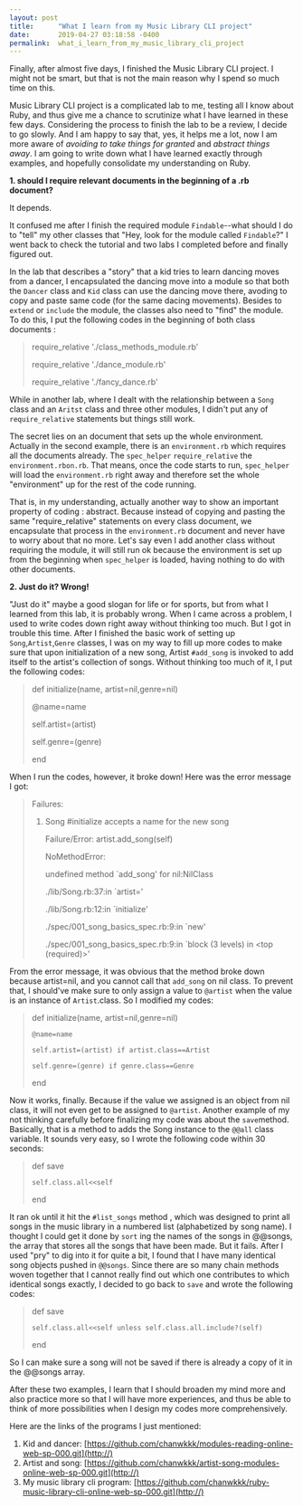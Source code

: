 ```yaml
---
layout: post
title:      "What I learn from my Music Library CLI project"
date:       2019-04-27 03:18:58 -0400
permalink:  what_i_learn_from_my_music_library_cli_project
---
```



Finally, after almost five days, I finished the Music Library CLI project. I might  not  be smart, but that is not the main reason why I spend so much time on this. 

Music Library CLI project is a complicated lab to me, testing all I know about Ruby, and thus give me a chance to scrutinize what I have learned in these few days. Considering the process to finish the lab to be a review, I decide to go slowly. And I am happy to say that, yes, it helps me a lot, now I am more aware of *avoiding to take things for granted* and *abstract things away*.  I am going to write down what I have learned exactly  through examples, and hopefully consolidate my understanding on Ruby. 

**1. should I require relevant documents in the beginning of a .rb document?**

It depends. 

It confused me after I finish the required module `Findable`--what should I do to "tell" my other classes that "Hey, look for the module called `Findable`?" I went back to check the tutorial and two labs I completed before and finally figured out. 

In the lab that describes a "story" that a kid tries to learn dancing moves from a dancer, I encapsulated the dancing move into a module so that both the `Dancer` class and `Kid` class can use the dancing move there, avoding to copy and paste same code (for the same dacing movements). Besides to `extend`  or  `include` the module, the classes also need to  "find" the module. To do this, I put the following codes in the beginning of both class documents : 

> require_relative './class_methods_module.rb'
> 
> require_relative './dance_module.rb'
> 
> require_relative './fancy_dance.rb'
> 

While in another lab, where I dealt with the relationship between a `Song` class and an `Aritst` class and three other modules, I didn't  put any of `require_relative` statements but things still work. 

The secret lies on an document that sets up the whole environment. Actually in the second example, there is an `environment.rb` which requires all the documents already. The `spec_helper` `require_relative` the `environment.rbon.rb`. That means, once the code starts to run, `spec_helper` will load the `environment.rb` right away and therefore set the whole "environment" up for the rest of the code running. 

That is, in my understanding, actually another way to show an important property of coding : abstract.  Because instead of copying and pasting the same "require_relative" statements on every class document, we encapsulate that process in the `environment.rb` document and never have to worry about that no more. Let's say even I add another class without requiring the module, it will still run ok because the environment is set up from the beginning when `spec_helper` is loaded, having nothing to do with other documents. 

**2. Just do it? Wrong!**

"Just do it" maybe a good slogan for life or for sports, but from what I learned from this lab, it is probably wrong. When I came across a problem, I used to write codes down right away without thinking too much. But I got in trouble this time. 
After I finished the basic work of setting up `Song`,`Artist`,`Genre` classes, I was on my way to fill up more codes to make sure that upon initialization of a new song, Artist `#add_song` is invoked to add itself to the artist's collection of songs. Without thinking too much of it, I put the following codes: 

> def initialize(name, artist=nil,genre=nil)
> 
> @name=name
> 
> self.artist=(artist)
>  
> self.genre=(genre)
> 
> end

When I run the codes, however, it broke down! Here was the error message I got: 

> Failures:
> 
>   1) Song #initialize accepts a name for the new song
>   
>      Failure/Error: artist.add_song(self)
>      
>      NoMethodError:
>      
>        undefined method `add_song' for nil:NilClass
>        
>      ./lib/Song.rb:37:in `artist='
>      
>      ./lib/Song.rb:12:in `initialize'
>      
>       ./spec/001_song_basics_spec.rb:9:in `new'
>       
>      ./spec/001_song_basics_spec.rb:9:in `block (3 levels) in <top (required)>'

From the error message, it was obvious that the method broke down because artist=nil, and you cannot call that `add_song` on nil class. To prevent that, I should've make sure to only assign a value to `@artist` when the value is an instance of `Artist`.class. So I modified my codes:

> def initialize(name, artist=nil,genre=nil)
> 
>     @name=name
>     
>     self.artist=(artist) if artist.class==Artist
>     
>     self.genre=(genre) if genre.class==Genre
>     
>   end
> 

Now it works, finally. Because if the value we assigned is  an object from nil class, it will not even get to be assigned to `@artist`. Another example of my not thinking carefully before finalizing my code was about the `save`method. Basically, that is a method to adds the Song instance to the `@@all` class variable. It sounds very easy, so I wrote the following code within 30 seconds:

>   def save
> 	
>     self.class.all<<self 
> 		
>   end

It ran ok until it hit the  `#list_songs` method , which was designed to print all songs in the music library in a numbered list (alphabetized by song name). I thought I could get it done by `sort` ing the names of the songs in @@songs, the array that stores all the songs that have been made. But it fails. After I used "pry" to dig into it for quite a bit, I found that I have many identical song objects pushed in `@@songs`.  Since there are so many chain methods woven together that I cannot really find out which one contributes to which identical songs exactly, I decided to go back to `save` and wrote the following codes:

> def save
> 
>     self.class.all<<self unless self.class.all.include?(self)
> 		
>   end

So I can make sure a song will not be saved if there is already a copy of it in the @@songs array. 

After these two examples, I learn that I should broaden my mind more and also practice more so that I will have more experiences, and thus be able to think of more possibilities when I design my codes more comprehensively. 


Here are the links of the programs I just mentioned:
1. Kid and dancer: [https://github.com/chanwkkk/modules-reading-online-web-sp-000.git](http://)
2. Artist and song: [https://github.com/chanwkkk/artist-song-modules-online-web-sp-000.git](http://)
3. My music library cli program: [https://github.com/chanwkkk/ruby-music-library-cli-online-web-sp-000.git](http://)

